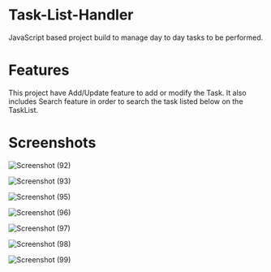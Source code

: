 # Task-List-Handler
JavaScript based project build to manage day to day tasks to be performed.

# Features
This project have Add/Update feature to add or modify the Task. It also includes Search feature in order to search the task listed below on the TaskList.

# Screenshots
![Screenshot (92)](https://user-images.githubusercontent.com/67383719/219111102-4a9a79a6-b0bf-4478-a424-adb5289c6cb4.png)

![Screenshot (93)](https://user-images.githubusercontent.com/67383719/219111150-9dd1f613-8cc6-4542-9b38-f87a3fae16ac.png)

![Screenshot (95)](https://user-images.githubusercontent.com/67383719/219111169-4e24e7ee-c6e4-4b3c-90e8-b983ba25523e.png)

![Screenshot (96)](https://user-images.githubusercontent.com/67383719/219111202-19bc7588-1aee-4fed-88b8-6ab782cc98ac.png)

![Screenshot (97)](https://user-images.githubusercontent.com/67383719/219111224-edaaf6f3-0f0b-47c3-a147-3dff64fba7f8.png)

![Screenshot (98)](https://user-images.githubusercontent.com/67383719/219111256-f4061376-6b3e-4a88-9f68-c612ed8dab91.png)

![Screenshot (99)](https://user-images.githubusercontent.com/67383719/219111271-dd279a4e-8d2f-4eac-bdb3-05adc58569bf.png)
